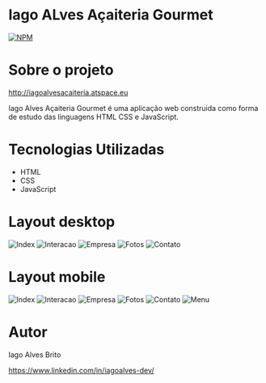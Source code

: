 # Iago ALves Açaiteria Gourmet
[![NPM](https://img.shields.io/npm/l/react)](https://github.com/iago159/iagoalvesacaiteria/blob/main/LICENSE)

# Sobre o projeto

http://iagoalvesacaiteria.atspace.eu

Iago Alves Açaiteria Gourmet é uma aplicação web construida como forma de estudo das linguagens HTML CSS e JavaScript.

# Tecnologias Utilizadas

- HTML
- CSS
- JavaScript

# Layout desktop

![Index](https://github.com/iago159/iagoalvesacaiteria/blob/main/_Interface/_Desktop/01_Index.png)
![Interacao](https://github.com/iago159/iagoalvesacaiteria/blob/main/_Interface/_Desktop/05_Interacao.gif)
![Empresa](https://github.com/iago159/iagoalvesacaiteria/blob/main/_Interface/_Desktop/02_Empresa.png)
![Fotos](https://github.com/iago159/iagoalvesacaiteria/blob/main/_Interface/_Desktop/03_Fotos.png)
![Contato](https://github.com/iago159/iagoalvesacaiteria/blob/main/_Interface/_Desktop/04_Contato.png)

# Layout mobile
![Index](https://github.com/iago159/iagoalvesacaiteria/blob/main/_Interface/_Mobile/01_Index.png)
![Interacao](https://github.com/iago159/iagoalvesacaiteria/blob/main/_Interface/_Mobile/06_Interacao.gif)
![Empresa](https://github.com/iago159/iagoalvesacaiteria/blob/main/_Interface/_Mobile/02_Empresa.png)
![Fotos](https://github.com/iago159/iagoalvesacaiteria/blob/main/_Interface/_Mobile/03_Fotos.png)
![Contato](https://github.com/iago159/iagoalvesacaiteria/blob/main/_Interface/_Mobile/04_Contato.png)
![Menu](https://github.com/iago159/iagoalvesacaiteria/blob/main/_Interface/_Mobile/05_Menu.png)

# Autor

Iago Alves Brito

https://www.linkedin.com/in/iagoalves-dev/

